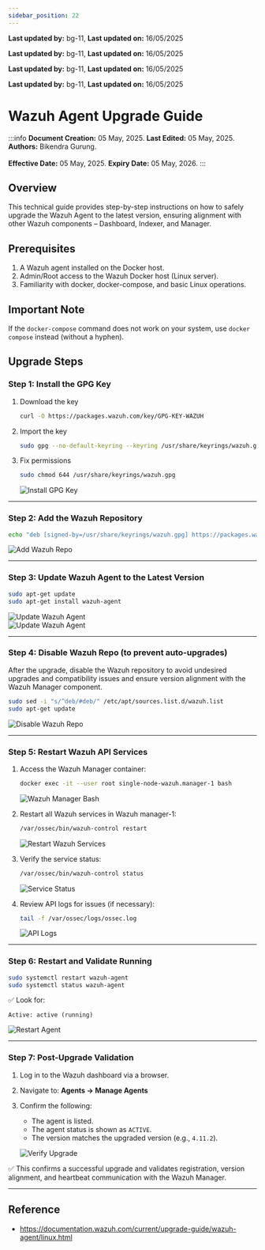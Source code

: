 ```yaml
---
sidebar_position: 22
---
```


**Last updated by:** bg-11, **Last updated on:** 16/05/2025


**Last updated by:** bg-11, **Last updated on:** 16/05/2025


**Last updated by:** bg-11, **Last updated on:** 16/05/2025


**Last updated by:** bg-11, **Last updated on:** 16/05/2025


# Wazuh Agent Upgrade Guide

:::info
**Document Creation:** 05 May, 2025. **Last Edited:** 05 May, 2025. **Authors:** Bikendra Gurung.
<br></br>**Effective Date:** 05 May, 2025. **Expiry Date:** 05 May, 2026.
:::

## Overview
This technical guide provides step-by-step instructions on how to safely upgrade the Wazuh Agent to the latest version, ensuring alignment with other Wazuh components – Dashboard, Indexer, and Manager.

## Prerequisites
1. A Wazuh agent installed on the Docker host.
2. Admin/Root access to the Wazuh Docker host (Linux server).
3. Familiarity with docker, docker-compose, and basic Linux operations.

## Important Note
If the `docker-compose` command does not work on your system, use `docker compose` instead (without a hyphen).

## Upgrade Steps

### Step 1: Install the GPG Key

1. Download the key  
   ```bash
   curl -O https://packages.wazuh.com/key/GPG-KEY-WAZUH
   ```

2. Import the key  
   ```bash
   sudo gpg --no-default-keyring --keyring /usr/share/keyrings/wazuh.gpg --import GPG-KEY-WAZUH
   ```

3. Fix permissions  
   ```bash
   sudo chmod 644 /usr/share/keyrings/wazuh.gpg
   ```
   ![Install GPG Key](./img-agent-upgrade/1_install-gpg-key.jpg)

---

### Step 2: Add the Wazuh Repository

   ```bash
   echo "deb [signed-by=/usr/share/keyrings/wazuh.gpg] https://packages.wazuh.com/4.x/apt/ stable main" | sudo tee -a /etc/apt/sources.list.d/wazuh.list
   ```
   ![Add Wazuh Repo](./img-agent-upgrade/2_add-wazuh-repo.jpg)

---

### Step 3: Update Wazuh Agent to the Latest Version

   ```bash
   sudo apt-get update
   sudo apt-get install wazuh-agent
   ```
   ![Update Wazuh Agent](./img-agent-upgrade/3_update-waazuh-agent-latest-version.jpg)<br/>
   ![Update Wazuh Agent](./img-agent-upgrade/4_update-waazuh-agent-latest-version.jpg)

---

### Step 4: Disable Wazuh Repo (to prevent auto-upgrades)

After the upgrade, disable the Wazuh repository to avoid undesired upgrades and compatibility issues and ensure version alignment with the Wazuh Manager component.

   ```bash
   sudo sed -i "s/^deb/#deb/" /etc/apt/sources.list.d/wazuh.list
   sudo apt-get update
   ```
   ![Disable Wazuh Repo](./img-agent-upgrade/5_disable-wazuh-repo.jpg)

---

### Step 5: Restart Wazuh API Services

1. Access the Wazuh Manager container:  
   ```bash
   docker exec -it --user root single-node-wazuh.manager-1 bash
   ```
   ![Wazuh Manager Bash](./img-agent-upgrade/6_wazuh-manager-bash.jpg)

2. Restart all Wazuh services in Wazuh manager-1:  
   ```bash
   /var/ossec/bin/wazuh-control restart
   ```
   ![Restart Wazuh Services](./img-agent-upgrade/7_wazuh-manager-services-restart.jpg)

3. Verify the service status:  
   ```bash
   /var/ossec/bin/wazuh-control status
   ```
   ![Service Status](./img-agent-upgrade/8_wazuh-manager-services-status.jpg)

4. Review API logs for issues (if necessary):  
   ```bash
   tail -f /var/ossec/logs/ossec.log
   ```
   ![API Logs](./img-agent-upgrade/9_check-api-logs.jpg)

---

### Step 6: Restart and Validate Running

   ```bash
   sudo systemctl restart wazuh-agent
   sudo systemctl status wazuh-agent
   ```

   ✅ Look for:  
   ```
   Active: active (running)
   ```
   ![Restart Agent](./img-agent-upgrade/10_restart-wazuh-validate-running.jpg)

---

### Step 7: Post-Upgrade Validation

1. Log in to the Wazuh dashboard via a browser.  
2. Navigate to: **Agents → Manage Agents**  
3. Confirm the following:
   - The agent is listed.
   - The agent status is shown as `ACTIVE`.
   - The version matches the upgraded version (e.g., `4.11.2`).
   
   ![Verify Upgrade](./img-agent-upgrade/11_verify-wazuh-successful-upgrade.jpg)

✅ This confirms a successful upgrade and validates registration, version alignment, and heartbeat communication with the Wazuh Manager.

---

## Reference

- https://documentation.wazuh.com/current/upgrade-guide/wazuh-agent/linux.html
